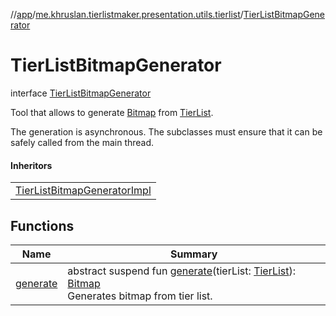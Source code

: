 //[app](../../../index.md)/[me.khruslan.tierlistmaker.presentation.utils.tierlist](../index.md)/[TierListBitmapGenerator](index.md)

# TierListBitmapGenerator

interface [TierListBitmapGenerator](index.md)

Tool that allows to generate [Bitmap](https://developer.android.com/reference/kotlin/android/graphics/Bitmap.html) from [TierList](../../me.khruslan.tierlistmaker.data.models.tierlist/-tier-list/index.md).

The generation is asynchronous. The subclasses must ensure that it can be safely called from the main thread.

#### Inheritors

| |
|---|
| [TierListBitmapGeneratorImpl](../-tier-list-bitmap-generator-impl/index.md) |

## Functions

| Name | Summary |
|---|---|
| [generate](generate.md) | abstract suspend fun [generate](generate.md)(tierList: [TierList](../../me.khruslan.tierlistmaker.data.models.tierlist/-tier-list/index.md)): [Bitmap](https://developer.android.com/reference/kotlin/android/graphics/Bitmap.html)<br>Generates bitmap from tier list. |
